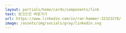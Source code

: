 ```yaml
---
layout: partials/home/cards/components/link
text: 링크드인 바로가기
url: https://www.linkedin.com/in/ran-hammer-32323278/
image: /assets/img/socials/gray/linkedin.svg
---
```

